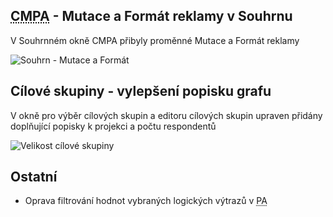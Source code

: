 ﻿---
categories: [fenix]
layout: fenix
---
## <abbr title="Crossmediální postanalýza">CMPA</abbr> - Mutace a Formát reklamy v Souhrnu
V Souhrnném okně CMPA přibyly proměnné Mutace a Formát reklamy 

![Souhrn - Mutace a Formát]({{site.url}}/data/CMPA_mutaceaformat.png "Souhrn - Mutace a Formát")

## Cílové skupiny - vylepšení popisku grafu
V okně pro výběr cílových skupin a editoru cílových skupin upraven přidány doplňující popisky k projekci a počtu respondentů

![Velikost cílové skupiny]({{site.url}}/data/velikostcilovek.png "Velikost cílové skupiny")

## Ostatní
<ul>
	<li>Oprava filtrování hodnot vybraných logických výtrazů v <abbr title="Postanalýza">PA</abbr> </li>
</ul>
